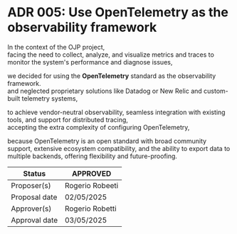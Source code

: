 # ADR 005: Use OpenTelemetry as the observability framework

In the context of the OJP project,  
facing the need to collect, analyze, and visualize metrics and traces to monitor the system's performance and diagnose issues,  

we decided for using the **OpenTelemetry** standard as the observability framework.  
and neglected proprietary solutions like Datadog or New Relic and custom-built telemetry systems,  

to achieve vendor-neutral observability, seamless integration with existing tools, and support for distributed tracing,  
accepting the extra complexity of configuring OpenTelemetry,  

because OpenTelemetry is an open standard with broad community support, extensive ecosystem compatibility, and the ability to export data to multiple backends, offering flexibility and future-proofing.

| Status      | APPROVED        |  
|-------------|-----------------| 
| Proposer(s) | Rogerio Robeeti | 
| Proposal date | 02/05/2025      | 
| Approver(s) | Rogerio Robetti |
| Approval date | 03/05/2025      | 
